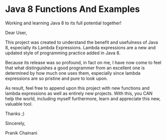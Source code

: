 # Java 8 Functions And Examples
Working and learning Java 8 to its full potential together!

Dear User,

This project was created to understand the benefit and usefulness of Java 8, especially its Lambda Expressions.
Lambda expressions are a new and updated style of programming practice added in Java 8. 

Because its release was so profound, in fact on me, I have now come to feel that what distinguishes a good programmer from an excellent 
one is determined by how much one uses them, especially since lambda expressions are so pristine and pure to look upon.

As result, feel free to append upon this project with new functions and lambda expressions as well as entirely new projects.
With this, you CAN help the world, including myself furthermore, learn and appreciate this new, valuable tool.

Thanks ;)

Sincerely,

Pranik Chainani
